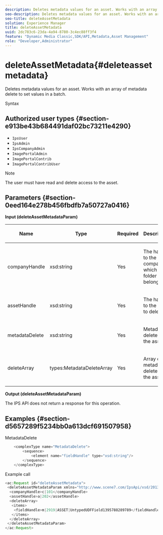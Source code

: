 ```yaml
---
description: Deletes metadata values for an asset. Works with an array of metadata delete to set values in a batch.
seo-description: Deletes metadata values for an asset. Works with an array of metadata delete to set values in a batch.
seo-title: deleteAssetMetadata
solution: Experience Manager
title: deleteAssetMetadata
uuid: 2dc783c6-23da-4a94-8780-3c4ec88ff3f4
feature: "Dynamic Media Classic,SDK/API,Metadata,Asset Management"
role: "Developer,Administrator"
---
```


# deleteAssetMetadata{#deleteassetmetadata}

Deletes metadata values for an asset. Works with an array of metadata delete to set values in a batch.

 Syntax 

## Authorized user types {#section-e913be43b684491daf02bc73211e4290}

* `IpsUser` 
* `IpsAdmin` 
* `IpsCompanyAdmin` 
* `ImagePortalAdmin` 
* `ImagePortalContrib` 
* `ImagePortalContribUser`

>[!NOTE]
>
>The user must have read and delete access to the asset.

## Parameters {#section-0eed164e278b456fbdfb7a50727a0416}

**Input (deleteAssetMetadataParam)** 

<table id="table_A4438E2FE5F245E5B73F46CD887BE70F"> 
 <thead> 
  <tr> 
   <th colname="col1" class="entry"> <p>Name </p> </th> 
   <th colname="col2" class="entry"> <p>Type </p> </th> 
   <th colname="col3" class="entry"> <p>Required </p> </th> 
   <th colname="col4" class="entry"> <p>Description </p> </th> 
  </tr> 
 </thead>
 <tbody> 
  <tr> 
   <td colname="col1"> <p>companyHandle </p> </td> 
   <td colname="col2"> <p><span class="codeph"> xsd:string</span> </p> </td> 
   <td colname="col3"> <p>Yes </p> </td> 
   <td colname="col4"> <p>The handle to the company to which the folder belongs. </p> </td> 
  </tr> 
  <tr> 
   <td colname="col1"> <p>assetHandle </p> </td> 
   <td colname="col2"> <p><span class="codeph"> xsd:string</span> </p> </td> 
   <td colname="col3"> <p>Yes </p> </td> 
   <td colname="col4"> <p>The handle to the asset to delete. </p> </td> 
  </tr> 
  <tr> 
   <td colname="col1"> <p>metadataDelete </p> </td> 
   <td colname="col2"> <p><span class="codeph"> xsd:string</span> </p> </td> 
   <td colname="col3"> <p>Yes </p> </td> 
   <td colname="col4"> <p>Metadata to delete from the asset. </p> </td> 
  </tr> 
  <tr> 
   <td colname="col1"> <p>deleteArray </p> </td> 
   <td colname="col2"> <p><span class="codeph"> types:MetadataDeleteArray</span> </p> </td> 
   <td colname="col3"> <p>Yes </p> </td> 
   <td colname="col4"> <p>Array of metadata to delete from the asset. </p> </td> 
  </tr> 
 </tbody> 
</table>

**Output (deleteAssetMetadataParam)**

The IPS API does not return a response for this operation.

## Examples {#section-d5657289f5234bb0a613dcf691507958}

MetadataDelete

```java
    <complexType name="MetadataDelete">
        <sequence>
            <element name="fieldHandle" type="xsd:string"/>
        </sequence>
    </complexType>
```

Example call

```java
<ac:Request id="deleteAssetMetadata">
 <deleteAssetMetadataParam xmlns="http://www.scene7.com/IpsApi/xsd/2013-08-29-beta">
  <companyHandle>c|101</companyHandle>
  <assetHandle>a|202</assetHandle>
  <deleteArray>
   <items>
    <fieldHandle>m|2919|ASSET|UntypedUDFField1395788289789</fieldHandle>
   </items>
  </deleteArray>
 </deleteAssetMetadataParam>
</ac:Request>
```

